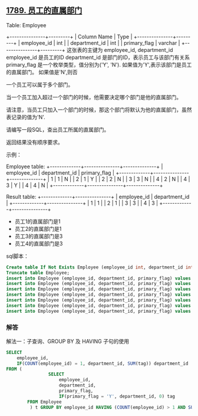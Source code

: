 ## [1789. 员工的直属部门](https://leetcode-cn.com/problems/primary-department-for-each-employee/)

Table: Employee

+---------------+---------+
| Column Name   |  Type   |
+---------------+---------+
| employee_id   | int     |
| department_id | int     |
| primary_flag  | varchar |
+---------------+---------+
这张表的主键为 employee_id, department_id
employee_id 是员工的ID
department_id 是部门的ID，表示员工与该部门有关系
primary_flag 是一个枚举类型，值分别为('Y', 'N'). 如果值为'Y',表示该部门是员工的直属部门。 如果值是'N',则否


一个员工可以属于多个部门。

当一个员工加入超过一个部门的时候，他需要决定哪个部门是他的直属部门。

请注意，当员工只加入一个部门的时候，那这个部门将默认为他的直属部门，虽然表记录的值为'N'.

请编写一段SQL，查出员工所属的直属部门。

返回结果没有顺序要求。

 

示例：

Employee table:
+-------------+---------------+--------------+
| employee_id | department_id | primary_flag |
+-------------+---------------+--------------+
| 1           | 1             | N            |
| 2           | 1             | Y            |
| 2           | 2             | N            |
| 3           | 3             | N            |
| 4           | 2             | N            |
| 4           | 3             | Y            |
| 4           | 4             | N            |
+-------------+---------------+--------------+

Result table:
+-------------+---------------+
| employee_id | department_id |
+-------------+---------------+
| 1           | 1             |
| 2           | 1             |
| 3           | 3             |
| 4           | 3             |
+-------------+---------------+
- 员工1的直属部门是1
- 员工2的直属部门是1
- 员工3的直属部门是3
- 员工4的直属部门是3

sql脚本：

```sql
Create table If Not Exists Employee (employee_id int, department_id int, primary_flag ENUM('Y','N'));
Truncate table Employee;
insert into Employee (employee_id, department_id, primary_flag) values ('1', '1', 'N');
insert into Employee (employee_id, department_id, primary_flag) values ('2', '1', 'Y');
insert into Employee (employee_id, department_id, primary_flag) values ('2', '2', 'N');
insert into Employee (employee_id, department_id, primary_flag) values ('3', '3', 'N');
insert into Employee (employee_id, department_id, primary_flag) values ('4', '2', 'N');
insert into Employee (employee_id, department_id, primary_flag) values ('4', '3', 'Y');
insert into Employee (employee_id, department_id, primary_flag) values ('4', '4', 'N');
```

### 解答

解法一：子查询、GROUP BY 及 HAVING 子句的使用

```sql
SELECT
	employee_id,
	IF(COUNT(employee_id) = 1, department_id, SUM(tag)) department_id
FROM (
				SELECT
					employee_id,
					department_id,
					primary_flag,
					IF(primary_flag = 'Y', department_id, 0) tag
        FROM Employee
		 ) t GROUP BY employee_id HAVING (COUNT(employee_id) > 1 AND SUM(tag) > 0) OR COUNT(employee_id) = 1;
```


